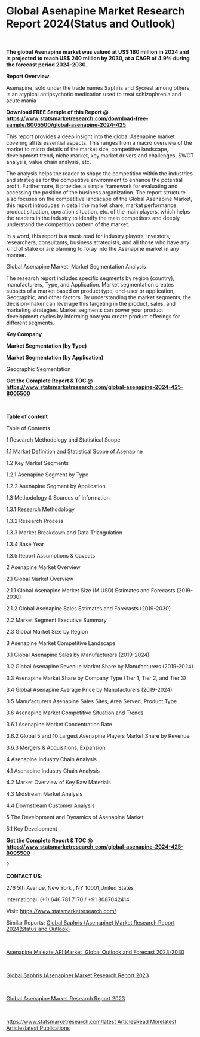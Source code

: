 <h1>Global Asenapine Market Research Report 2024(Status and Outlook)</h1><br/><p><strong>The global Asenapine market was valued at US$ 180 million in 2024 and is projected to reach US$ 240 million by 2030, at a <strong>CAGR</strong> of 4.9% during the forecast period 2024-2030.</strong></p>
 
 
 
 <p><strong>Report Overview</strong></p>
 
 
 
 <p>Asenapine, sold under the trade names Saphris and Sycrest among others, is an atypical antipsychotic medication used to treat schizophrenia and acute mania</p>
 
 
 
 <p><strong>Download FREE Sample of this Report @ <a href="https://www.statsmarketresearch.com/download-free-sample/8005500/global-asenapine-2024-425">https://www.statsmarketresearch.com/download-free-sample/8005500/global-asenapine-2024-425</a></strong></p>
 
 
 
 <p>This report provides a deep insight into the global Asenapine market covering all its essential aspects. This ranges from a macro overview of the market to micro details of the market size, competitive landscape, development trend, niche market, key market drivers and challenges, SWOT analysis, value chain analysis, etc.</p>
 
 
 
 <p>The analysis helps the reader to shape the competition within the industries and strategies for the competitive environment to enhance the potential profit. Furthermore, it provides a simple framework for evaluating and accessing the position of the business organization. The report structure also focuses on the competitive landscape of the Global Asenapine Market, this report introduces in detail the market share, market performance, product situation, operation situation, etc. of the main players, which helps the readers in the industry to identify the main competitors and deeply understand the competition pattern of the market.</p>
 
 
 
 <p>In a word, this report is a must-read for industry players, investors, researchers, consultants, business strategists, and all those who have any kind of stake or are planning to foray into the Asenapine market in any manner.</p>
 
 
 
 <p>Global Asenapine Market: Market Segmentation Analysis</p>
 
 
 
 <p>The research report includes specific segments by region (country), manufacturers, Type, and Application. Market segmentation creates subsets of a market based on product type, end-user or application, Geographic, and other factors. By understanding the market segments, the decision-maker can leverage this targeting in the product, sales, and marketing strategies. Market segments can power your product development cycles by informing how you create product offerings for different segments.</p>
 
 
 
 <p><strong>Key Company</strong></p>
 
 
 
 <p><strong>Market Segmentation (by Type)</strong></p>
 
 
 
 <p><strong>Market Segmentation (<strong>by Application</strong>)</strong></p>
 
 
 
 <p>Geographic Segmentation</p>
 
 
 
 <div><b>Get the Complete Report & TOC @ <a href="https://www.statsmarketresearch.com/global-asenapine-2024-425-8005500">https://www.statsmarketresearch.com/global-asenapine-2024-425-8005500</a></b></div>
 
 
 
 <p><br />
 
 <b>Table of content</b></p>
 
 
 
 <p>Table of Contents<br />
 
 1 Research Methodology and Statistical Scope<br />
 
 1.1 Market Definition and Statistical Scope of Asenapine<br />
 
 1.2 Key Market Segments<br />
 
 1.2.1 Asenapine Segment by Type<br />
 
 1.2.2 Asenapine Segment by Application<br />
 
 1.3 Methodology & Sources of Information<br />
 
 1.3.1 Research Methodology<br />
 
 1.3.2 Research Process<br />
 
 1.3.3 Market Breakdown and Data Triangulation<br />
 
 1.3.4 Base Year<br />
 
 1.3.5 Report Assumptions & Caveats<br />
 
 2 Asenapine Market Overview<br />
 
 2.1 Global Market Overview<br />
 
 2.1.1 Global Asenapine Market Size (M USD) Estimates and Forecasts (2019-2030)<br />
 
 2.1.2 Global Asenapine Sales Estimates and Forecasts (2019-2030)<br />
 
 2.2 Market Segment Executive Summary<br />
 
 2.3 Global Market Size by Region<br />
 
 3 Asenapine Market Competitive Landscape<br />
 
 3.1 Global Asenapine Sales by Manufacturers (2019-2024)<br />
 
 3.2 Global Asenapine Revenue Market Share by Manufacturers (2019-2024)<br />
 
 3.3 Asenapine Market Share by Company Type (Tier 1, Tier 2, and Tier 3)<br />
 
 3.4 Global Asenapine Average Price by Manufacturers (2019-2024)<br />
 
 3.5 Manufacturers Asenapine Sales Sites, Area Served, Product Type<br />
 
 3.6 Asenapine Market Competitive Situation and Trends<br />
 
 3.6.1 Asenapine Market Concentration Rate<br />
 
 3.6.2 Global 5 and 10 Largest Asenapine Players Market Share by Revenue<br />
 
 3.6.3 Mergers & Acquisitions, Expansion<br />
 
 4 Asenapine Industry Chain Analysis<br />
 
 4.1 Asenapine Industry Chain Analysis<br />
 
 4.2 Market Overview of Key Raw Materials<br />
 
 4.3 Midstream Market Analysis<br />
 
 4.4 Downstream Customer Analysis<br />
 
 5 The Development and Dynamics of Asenapine Market<br />
 
 5.1 Key Development</p>
 
 
 
 <div><b>Get the Complete Report & TOC @ <a href="https://www.statsmarketresearch.com/global-asenapine-2024-425-8005500">https://www.statsmarketresearch.com/global-asenapine-2024-425-8005500</a></b></div>
 
 
 
 <p>? </p>
 
 
 
 <p><b>CONTACT US:</b><br />
 
 276 5th Avenue, New York , NY 10001,United States<br />
 
 International: (+1) 646 781 7170 / +91 8087042414<br />
 
 Visit: <a href="https://www.statsmarketresearch.com/">https://www.statsmarketresearch.com/</a><br />
 
 Similar Reports: <a href="https://www.statsmarketresearch.com/global-asenapine-2024-425-8005500">Global Saphris (Asenapine) Market Research Report 2024(Status and Outlook)</a><br />
 
 <br />
 
 <a href="https://www.statsmarketresearch.com/global-asenapine-2024-425-8005500">Asenapine Maleate API Market, Global Outlook and Forecast 2023-2030</a><br />
 
 <br />
 
 <a href="https://www.statsmarketresearch.com/global-asenapine-2024-425-8005500">Global Saphris (Asenapine) Market Research Report 2023</a><br />
 
 <br />
 
 <a href="https://www.statsmarketresearch.com/global-asenapine-2024-425-8005500">Global Asenapine Market Research Report 2023</a><br />
 
 <br />
 
 <a href="https://gyeongbokgung.com">https://www.statsmarketresearch.com/</a><a href="https://hallyeomaritime.com">latest Articles</a><a href="https://jingwansa.com">Read More</a><a href="https://nguoiviet.jp/">latest Articles</a><a href="https://www.intelmarketresearch.com/">latest Publications</a></p>